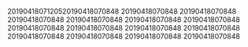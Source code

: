 2019041807120520190418070848
20190418070848
20190418070848
20190418070848
20190418070848
20190418070848
20190418070848
20190418070848
20190418070848
20190418070848
20190418070848
20190418070848
20190418070848
20190418070848
20190418070848
